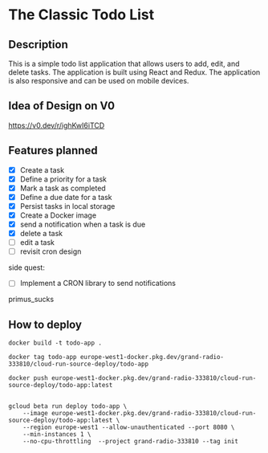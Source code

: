 # The Classic Todo List
## Description
This is a simple todo list application that allows users to add, edit, and delete tasks. The application is built using React and Redux. The application is also responsive and can be used on mobile devices.

## Idea of Design on V0
https://v0.dev/r/ighKwI6iTCD

## Features planned
- [X] Create a task
- [X] Define a priority for a task
- [X] Mark a task as completed
- [X] Define a due date for a task
- [X] Persist tasks in local storage
- [X] Create a Docker image
- [X] send a notification when a task is due
- [X] delete a task
- [ ] edit a task
- [ ] revisit cron design

side quest:
- [ ] Implement a CRON library to send notifications

primus_sucks


## How to deploy

```batch
docker build -t todo-app .

docker tag todo-app europe-west1-docker.pkg.dev/grand-radio-333810/cloud-run-source-deploy/todo-app

docker push europe-west1-docker.pkg.dev/grand-radio-333810/cloud-run-source-deploy/todo-app:latest


gcloud beta run deploy todo-app \
    --image europe-west1-docker.pkg.dev/grand-radio-333810/cloud-run-source-deploy/todo-app:latest \
    --region europe-west1 --allow-unauthenticated --port 8080 \
    --min-instances 1 \
    --no-cpu-throttling  --project grand-radio-333810 --tag init

```